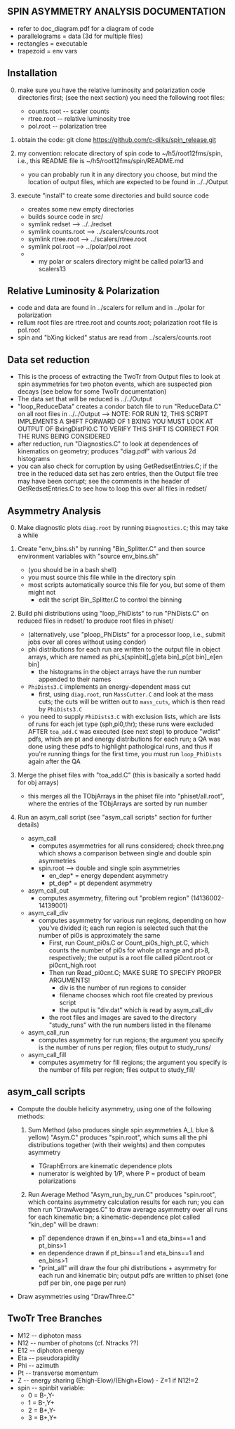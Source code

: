 SPIN ASYMMETRY ANALYSIS DOCUMENTATION 
-------------------------------------

 -  refer to doc_diagram.pdf for a diagram of code
 -  parallelograms = data (3d for multiple files)
 -  rectangles = executable
 -  trapezoid = env vars



Installation
------------
 0. make sure you have the relative luminosity and polarization code directories first;
    (see the next section)
    you need the following root files:
    - counts.root -- scaler counts
    - rtree.root -- relative luminosity tree
    - pol.root -- polarization tree

 1. obtain the code: git clone https://github.com/c-dilks/spin_release.git

 2. my convention: relocate directory of spin code to ~/h5/root12fms/spin, i.e.,
      this README file is ~/h5/root12fms/spin/README.md
    - you can probably run it in any directory you choose, but mind the location 
      of output files, which are expected to be found in ../../Output

 3. execute "install" to create some directories and build source code
    - creates some new empty directories
    - builds source code in src/
    - symlink redset --> ../../redset 
    - symlink counts.root --> ../scalers/counts.root
    - symlink rtree.root --> ../scalers/rtree.root
    - symlink pol.root --> ../polar/pol.root
    - * my polar or scalers directory might be called polar13 and scalers13


Relative Luminosity & Polarization
----------------------------------

 - code and data are found in ../scalers for rellum and in ../polar for polarization
 - rellum root files are rtree.root and counts.root; polarization root file is pol.root
 - spin and "bXing kicked" status are read from ../scalers/counts.root


Data set reduction
------------------

 - This is the process of extracting the TwoTr from Output files to look at
   spin asymmetries for two photon events, which are suspected pion decays
   (see below for some TwoTr documentation)
 - The data set that will be reduced is ../../Output
 - "loop_ReduceData" creates a condor batch file to run "ReduceData.C" on
   all root files in ../../Output
   --> NOTE: FOR RUN 12, THIS SCRIPT IMPLEMENTS A SHIFT FORWARD OF 1 BXING
       YOU MUST LOOK AT OUTPUT OF BxingDistPi0.C TO VERIFY THIS SHIFT IS CORRECT
       FOR THE RUNS BEING CONSIDERED
 - after reduction, run "Diagnostics.C" to look at dependences of kinematics on
   geometry; produces "diag.pdf" with various 2d histograms
 - you can also check for corruption by using GetRedsetEntries.C; if the tree
   in the reduced data set has zero entries, then the Output file tree may have
   been corrupt; see the comments in the header of GetRedsetEntries.C to see
   how to loop this over all files in redset/



Asymmetry Analysis 
------------------
0. Make diagnostic plots `diag.root` by running `Diagnostics.C`; this may take a while

1. Create "env_bins.sh" by running "Bin_Splitter.C" and then source environment variables 
   with "source env_bins.sh"
   - (you should be in a bash shell)
   - you must source this file while in the directory spin
   - most scripts automatically source this file for you, but some of them might not
     - edit the script Bin_Splitter.C to control the binning


2. Build phi distributions using "loop_PhiDists" to run "PhiDists.C" on reduced files
   in redset/ to produce root files in phiset/
   - (alternatively, use "ploop_PhiDists" for a processor loop, i.e., submit jobs
     over all cores without using condor)
   - phi distributions for each run are written to the output file in object arrays, 
     which are named as phi_s[spinbit]_g[eta bin]_p[pt bin]_e[en bin]
     - the histograms in the object arrays have the run number appended to their names
   - `PhiDists3.C` implements an energy-dependent mass cut
     - first, using `diag.root`, run `MassCutter.C` and look at the mass cuts; the 
       cuts will be written out to `mass_cuts`, which is then read by `PhiDists3.C`
   - you need to supply `PhiDists3.C` with exclusion lists, which are lists of runs
     for each jet type (sph,pi0,thr); these runs were excluded AFTER `toa_add.C` was
     executed (see next step) to produce "wdist" pdfs, which are pt and energy distributions
     for each run; a QA was done using these pdfs to highlight pathological runs, and 
     thus if you're running things for the first time, you must run `loop_PhiDists` again
     after the QA


3. Merge the phiset files with "toa_add.C" (this is basically a sorted hadd for obj arrays)
   - this merges all the TObjArrays in the phiset file into "phiset/all.root", where
     the entries of the TObjArrays are sorted by run number

4. Run an asym_call script (see "asym_call scripts" section for further details)
   - asym_call
     - computes asymmetries for all runs considered; check three.png which 
       shows a comparison between single and double spin asymmetries
     - spin.root --> double and single spin asymmetries
       -  en_dep* = energy dependent asymmetry
       -  pt_dep* = pt dependent asymmetry
   - asym_call_out
     - computes asymmetry, filtering out "problem region" (14136002-14139001)
   - asym_call_div
     - computes asymmetry for various run regions, depending on how you've divided it;
       each run region is selected such that the number of pi0s is approximately the same
       - First, run Count_pi0s.C or Count_pi0s_high_pt.C, which counts the number
         of pi0s for whole pt range and pt>8, respectively; the output is a 
         root file called pi0cnt.root or pi0cnt_high.root
       - Then run Read_pi0cnt.C; MAKE SURE TO SPECIFY PROPER ARGUMENTS!
         - div is the number of run regions to consider
         - filename chooses which root file created by previous script
         - the output is "div.dat" which is read by asym_call_div
       - the root files and images are saved to the directory "study_runs" with
         the run numbers listed in the filename
   - asym_call_run
     - computes asymmetry for run regions; the argument you specify is the number
       of runs per region; files output to study_runs/
   - asym_call_fill
     - computes asymmetry for fill regions; the argument you specify is the number
       of fills per region; files output to study_fill/



asym_call scripts
-----------------
 - Compute the double helicity asymmetry, using one of the following methods:

   1. Sum Method (also produces single spin asymmetries A_L blue & yellow)
      "Asym.C" produces "spin.root", which sums all the phi distributions together
      (with their weights) and then computes asymmetry
      - TGraphErrors are kinematic dependence plots
      - numerator is weighted by 1/P, where P = product of beam polarizations

   2. Run Average Method 
      "Asym_run_by_run.C" produces "spin.root", which contains asymmetry calculation results for
      each run; you can then run "DrawAverages.C" to draw average asymmetry over all runs
      for each kinematic bin; a kinematic-dependence plot called "kin_dep" will be drawn:
      - pT dependence drawn if en_bins==1 and eta_bins==1 and pt_bins>1
      - en dependence drawn if pt_bins==1 and eta_bins==1 and en_bins>1
      - "print_all" will draw the four phi distributions + asymmetry for each run and 
        kinematic bin; output pdfs are written to phiset (one pdf per bin, one page per run)


 - Draw asymmetries using "DrawThree.C"




TwoTr Tree Branches
-------------------

 - M12 -- diphoton mass
 - N12 -- number of photons (cf. Ntracks ??)
 - E12 -- diphoton energy
 - Eta -- pseudorapidity
 - Phi -- azimuth
 - Pt -- transverse momentum
 - Z -- energy sharing (Ehigh-Elow)/(Ehigh+Elow)
        - Z=1 if N12!=2
 - spin -- spinbit variable:
   - 0 = B-,Y-
   - 1 = B-,Y+
   - 2 = B+,Y-
   - 3 = B+,Y+
